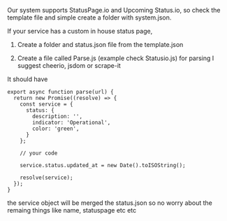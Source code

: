 Our system supports StatusPage.io and Upcoming Status.io, so check the template file and simple create a folder with system.json.


If your service has a custom in house status page,

1) Create a folder and status.json file from the template.json

2) Create a file called Parse.js (example check Statusio.js) for parsing I suggest cheerio, jsdom or scrape-it 

It should have

```
export async function parse(url) {
  return new Promise((resolve) => {
    const service = {
      status: {
        description: '',
        indicator: 'Operational',
        color: 'green',
      }
    };

    // your code

    service.status.updated_at = new Date().toISOString();

    resolve(service);
  });
}

```

the service object will be merged the status.json so no worry about the remaing things like name, statuspage etc etc
